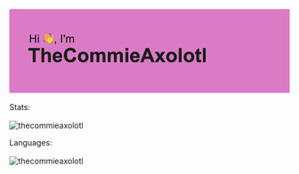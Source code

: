 <img id="preview-img" src="./header.png">



Stats:
<p><img align="center" src="https://github-readme-stats.vercel.app/api?username=TheCommieAxolotl&bg_color=0e1116&border_color=0e1116&title_color=fff&text_color=fff" alt="thecommieaxolotl" /></p>

Languages:
<p><img align="center" src="https://github-readme-stats.vercel.app/api/top-langs?username=TheCommieAxolotl&bg_color=0e1116&border_color=0e1116&title_color=fff&text_color=fff" alt="thecommieaxolotl" /></p>
